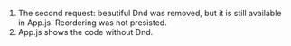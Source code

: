 1. The second request: beautiful Dnd was removed, but it is still available in App.js. Reordering was not presisted.
2. App.js shows the code without Dnd.
